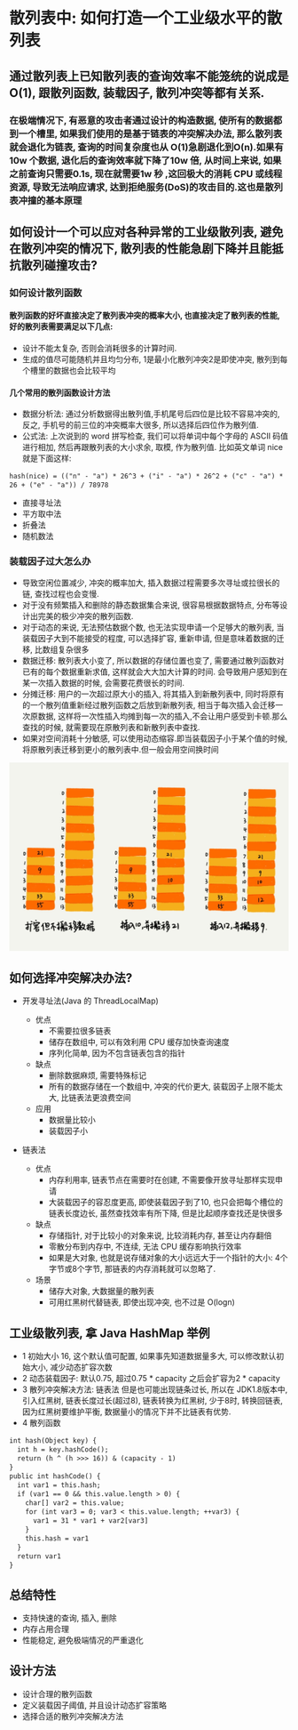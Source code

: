 # 散列表中: 如何打造一个工业级水平的散列表

## 通过散列表上已知散列表的查询效率不能笼统的说成是 O(1), 跟散列函数, 装载因子, 散列冲突等都有关系. 

### 在极端情况下, 有恶意的攻击者通过设计的构造数据, 使所有的数据都到一个槽里, 如果我们使用的是基于链表的冲突解决办法, 那么散列表就会退化为链表, 查询的时间复杂度也从 O(1)急剧退化到O(n).如果有10w 个数据, 退化后的查询效率就下降了10w 倍, 从时间上来说, 如果之前查询只需要0.1s, 现在就需要1w 秒 ,这回极大的消耗 CPU 或线程资源, 导致无法响应请求, 达到拒绝服务(DoS)的攻击目的.这也是**散列表冲撞的基本原理**

## 如何设计一个可以应对各种异常的工业级散列表, 避免在散列冲突的情况下, 散列表的性能急剧下降并且能抵抗散列碰撞攻击?

### 如何设计散列函数

#### 散列函数的好坏直接决定了散列表冲突的概率大小, 也直接决定了散列表的性能, 好的散列表需要满足以下几点:

- 设计不能太复杂, 否则会消耗很多的计算时间.
- 生成的值尽可能随机并且均匀分布, 1是最小化散列冲突2是即使冲突, 散列到每个槽里的数据也会比较平均

#### 几个常用的散列函数设计方法

- 数据分析法: 通过分析数据得出散列值,手机尾号后四位是比较不容易冲突的, 反之, 手机号的前三位的冲突概率大很多, 所以选择后四位作为散列值.
- 公式法: 上次说到的 word 拼写检查, 我们可以将单词中每个字母的 ASCII 码值进行相加, 然后再跟散列表的大小求余, 取模, 作为散列值. 比如英文单词 nice 就是下面这样:
```
hash(nice) = (("n" - "a") * 26^3 + ("i" - "a") * 26^2 + ("c" - "a") * 26 + ("e" - "a")) / 78978
```
- 直接寻址法
- 平方取中法
- 折叠法
- 随机数法

### 装载因子过大怎么办

- 导致空闲位置减少, 冲突的概率加大, 插入数据过程需要多次寻址或拉很长的链, 查找过程也会变慢. 
- 对于没有频繁插入和删除的静态数据集合来说, 很容易根据数据特点, 分布等设计出完美的极少冲突的散列函数. 
- 对于动态的来说, 无法预估数据个数, 也无法实现申请一个足够大的散列表, 当装载因子大到不能接受的程度, 可以选择扩容, 重新申请, 但是意味着数据的迁移, 比数组复杂很多
- 数据迁移: 散列表大小变了, 所以数据的存储位置也变了, 需要通过散列函数对已有的每个数据重新求值, 这样就会大大加大计算的时间. 会导致用户感知到在某一次插入数据的时候, 会需要花费很长的时间.
- 分摊迁移: 用户的一次超过原大小的插入, 将其插入到新散列表中, 同时将原有的一个散列值重新经过散列函数之后放到新散列表, 相当于每次插入会迁移一次原数据, 这样将一次性插入均摊到每一次的插入,不会让用户感受到卡顿.那么查找的时候, 就需要现在原散列表和新散列表中查找.
- 如果对空间消耗十分敏感, 可以使用动态缩容.即当装载因子小于某个值的时候, 将原散列表迁移到更小的散列表中.但一般会用空间换时间

![](./img/hashmap_expand.jpg)

## 如何选择冲突解决办法?

- 开发寻址法(Java 的 ThreadLocalMap)
  - 优点
    - 不需要拉很多链表
    - 储存在数组中, 可以有效利用 CPU 缓存加快查询速度
    - 序列化简单, 因为不包含链表包含的指针
  - 缺点
    - 删除数据麻烦, 需要特殊标记
    - 所有的数据存储在一个数组中, 冲突的代价更大, 装载因子上限不能太大, 比链表法更浪费空间
  - 应用
    - 数据量比较小
    - 装载因子小
  
- 链表法
  - 优点
    - 内存利用率, 链表节点在需要时在创建, 不需要像开放寻址那样实现申请
    - 大装载因子的容忍度更高, 即使装载因子到了10, 也只会把每个槽位的链表长度边长, 虽然查找效率有所下降, 但是比起顺序查找还是快很多
  - 缺点
    - 存储指针, 对于比较小的对象来说, 比较消耗内存, 甚至让内存翻倍
    - 零散分布到内存中, 不连续, 无法 CPU 缓存影响执行效率
    - 如果是大对象, 也就是说存储对象的大小远远大于一个指针的大小: 4个字节或8个字节, 那链表的内存消耗就可以忽略了.
  - 场景
    - 储存大对象, 大数据量的散列表
    - 可用红黑树代替链表, 即使出现冲突, 也不过是 O(logn)
## 工业级散列表, 拿 Java HashMap 举例
- 1 初始大小 16, 这个默认值可配置, 如果事先知道数据量多大, 可以修改默认初始大小, 减少动态扩容次数
- 2 动态装载因子: 默认0.75, 超过0.75 * capacity 之后会扩容为2 * capacity
- 3 散列冲突解决方法: 链表法 但是也可能出现链条过长, 所以在 JDK1.8版本中, 引入红黑树, 链表长度过长(超过8), 链表转换为红黑树, 少于8时, 转换回链表, 因为红黑树要维护平衡, 数据量小的情况下并不比链表有优势.
- 4 散列函数
```
int hash(Object key) {
  int h = key.hashCode();
  return (h ^ (h >>> 16)) & (capacity - 1)
}
public int hashCode() {
  int var1 = this.hash;
  if (var1 == 0 && this.value.length > 0) {
    char[] var2 = this.value;
    for (int var3 = 0; var3 < this.value.length; ++var3) {
      var1 = 31 * var1 + var2[var3]
    }
    this.hash = var1
  }
  return var1
}
```
## 总结特性 
- 支持快速的查询, 插入, 删除
- 内存占用合理
- 性能稳定, 避免极端情况的严重退化

## 设计方法
- 设计合理的散列函数
- 定义装载因子阈值, 并且设计动态扩容策略
- 选择合适的散列冲突解决方法


